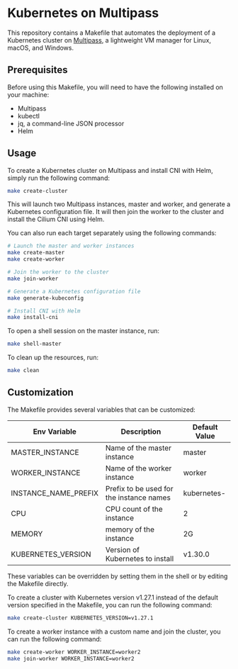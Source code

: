 Kubernetes on Multipass
===

This repository contains a Makefile that automates the deployment of a Kubernetes cluster on [Multipass](https://multipass.run/), a lightweight VM manager for Linux, macOS, and Windows.

## Prerequisites

Before using this Makefile, you will need to have the following installed on your machine:

- Multipass
- kubectl
- jq, a command-line JSON processor
- Helm

## Usage

To create a Kubernetes cluster on Multipass and install CNI with Helm, simply run the following command:

```bash
make create-cluster
```

This will launch two Multipass instances, master and worker, and generate a Kubernetes configuration file. It will then join the worker to the cluster and install the Cilium CNI using Helm.

You can also run each target separately using the following commands:

```bash
# Launch the master and worker instances
make create-master
make create-worker

# Join the worker to the cluster
make join-worker

# Generate a Kubernetes configuration file
make generate-kubeconfig

# Install CNI with Helm
make install-cni
```

To open a shell session on the master instance, run:

```bash
make shell-master
```

To clean up the resources, run:

```bash
make clean
```

## Customization

The Makefile provides several variables that can be customized:

| Env Variable | Description | Default Value |
| - | - | - |
| MASTER_INSTANCE | Name of the master instance | master |
| WORKER_INSTANCE | Name of the worker instance | worker |
| INSTANCE_NAME_PREFIX | Prefix to be used for the instance names | kubernetes- |
| CPU | CPU count of the instance | 2 |
| MEMORY | memory of the instance | 2G |
| KUBERNETES_VERSION | Version of Kubernetes to install | v1.30.0 |

These variables can be overridden by setting them in the shell or by editing the Makefile directly.

To create a cluster with Kubernetes version v1.27.1 instead of the default version specified in the Makefile, you can run the following command:

```bash
make create-cluster KUBERNETES_VERSION=v1.27.1
```

To create a worker instance with a custom name and join the cluster, you can run the following command:

```bash
make create-worker WORKER_INSTANCE=worker2
make join-worker WORKER_INSTANCE=worker2
```
